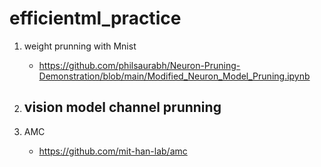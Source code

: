 # efficientml_practice

1. weight prunning with Mnist
   - https://github.com/philsaurabh/Neuron-Pruning-Demonstration/blob/main/Modified_Neuron_Model_Pruning.ipynb
   
2. vision model channel prunning
   - 

3. AMC
   - https://github.com/mit-han-lab/amc
